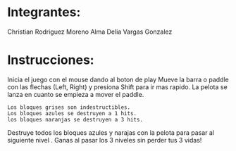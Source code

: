 # Integrantes:
Christian Rodriguez Moreno
Alma Delia Vargas Gonzalez

# Instrucciones:
Inicia el juego con el mouse dando al boton de play
Mueve la barra o paddle con las flechas (Left, Right) y presiona Shift para ir mas rapido.
La pelota se lanza en cuanto se empieza a mover el paddle.

    Los bloques grises son indestructibles.
    Los bloques azules se destruyen a 1 hits.
    los bloques naranjas se destruyen a 3 hits.

Destruye todos los bloques azules y narajas con la pelota para pasar al siguiente nivel .
Ganas al pasar los 3 niveles sin perder tus 3 vidas!